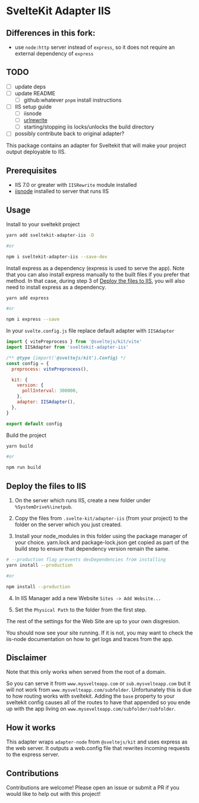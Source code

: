 # SvelteKit Adapter IIS

## Differences in this fork:
- use `node:http` server instead of `express`, so it does not require an external dependency of `express`

## TODO
- [ ] update deps
- [ ] update README
  - [ ] github:whatever `pnpm` install instructions
- [ ] IIS setup guide
  - [ ] iisnode
  - [ ] [urlrewrite](https://www.iis.net/downloads/microsoft/url-rewrite)
  - [ ] starting/stopping iis locks/unlocks the build directory
- [ ] possibly contribute back to original adapter?

This package contains an adapter for Sveltekit that will make your project output deployable to IIS.

## Prerequisites

- IIS 7.0 or greater with `IISRewrite` module installed
- [iisnode]("https://github.com/Azure/iisnode") installed to server that runs IIS

## Usage

Install to your sveltekit project

```bash
yarn add sveltekit-adapter-iis -D

#or

npm i sveltekit-adapter-iis --save-dev
```

Install express as a dependency (express is used to serve the app).
Note that you can also install express manually to the built files if you prefer that method. In that case, during step 3 of [Deploy the files to IIS](#deploy-the-files-to-iis), you will also need to install express as a dependency.

```bash
yarn add express

#or

npm i express --save
```

In your `svelte.config.js` file replace default adapter with `IISAdapter`

```js
import { vitePreprocess } from '@sveltejs/kit/vite'
import IISAdapter from 'sveltekit-adapter-iis'

/** @type {import('@sveltejs/kit').Config} */
const config = {
  preprocess: vitePreprocess(),

  kit: {
	version: {
	  pollInterval: 300000,
	},
	adapter: IISAdapter(),
  },
}

export default config
```

Build the project

```sh
yarn build

#or

npm run build
```

## Deploy the files to IIS

1. On the server which runs IIS, create a new folder under `%SystemDrive%\inetpub`.

2. Copy the files from `.svelte-kit/adapter-iis` (from your project) to the folder on the server which you just created.

3. Install your node_modules in this folder using the package manager of your choice. yarn.lock and package-lock.json get copied as part of the build step to ensure that dependency version remain the same.

```bash
# --production flag prevents devDependencies from installing
yarn install --production

#or

npm install --production
```

4. In IIS Manager add a new Website
   `Sites -> Add Website...`

5. Set the `Physical Path` to the folder from the first step.

The rest of the settings for the Web Site are up to your own disgresion.

You should now see your site running. If it is not, you may want to check the iis-node documentation on how to get logs and traces from the app.

## Disclaimer

Note that this only works when served from the root of a domain.

So you can serve it from `www.mysvelteapp.com` or `sub.mysvelteapp.com` but it will not work from `www.mysvelteapp.com/subfolder`. Unfortunately this is due to how routing works with sveltekit. Adding the `base` property to your sveltekit config causes all of the routes to have that appended so you ende up with the app living on `www.mysevelteapp.com/subfolder/subfolder`.

## How it works

This adapter wraps `adapter-node` from `@sveltejs/kit` and uses express as the web server. It outputs a web.config file that rewrites incoming requests to the express server.

## Contributions

Contributions are welcome! Please open an issue or submit a PR if you would like to help out with this project!

<!-- ## How it works

This adapter simply creates a `web.config` file in the build output folder and then creates a `server.cjs` inside the server folder of your build output. The `web.config` rewrites incoming traffic to the `server.cjs` which is handled by iisnode. -->
